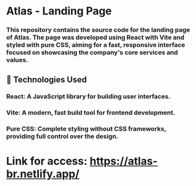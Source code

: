 # Atlas - Landing Page

### This repository contains the source code for the landing page of Atlas. The page was developed using React with Vite and styled with pure CSS, aiming for a fast, responsive interface focused on showcasing the company's core services and values.

## 🚀 Technologies Used
 ### React: A JavaScript library for building user interfaces.
 ### Vite: A modern, fast build tool for frontend development.
 ### Pure CSS: Complete styling without CSS frameworks, providing full control over the design.

# Link for access: https://atlas-br.netlify.app/
